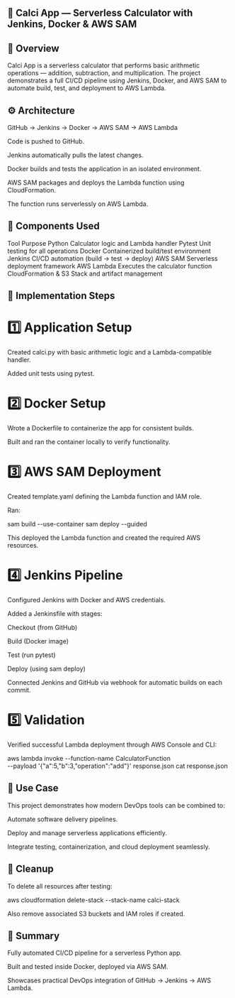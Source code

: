 ## 🧮 Calci App — Serverless Calculator with Jenkins, Docker & AWS SAM
## 📘 Overview

Calci App is a serverless calculator that performs basic arithmetic operations — addition, subtraction, and multiplication.
The project demonstrates a full CI/CD pipeline using Jenkins, Docker, and AWS SAM to automate build, test, and deployment to AWS Lambda.

## ⚙️ Architecture
GitHub → Jenkins → Docker → AWS SAM → AWS Lambda


Code is pushed to GitHub.

Jenkins automatically pulls the latest changes.

Docker builds and tests the application in an isolated environment.

AWS SAM packages and deploys the Lambda function using CloudFormation.

The function runs serverlessly on AWS Lambda.

## 🧩 Components Used
Tool	Purpose
Python	Calculator logic and Lambda handler
Pytest	Unit testing for all operations
Docker	Containerized build/test environment
Jenkins	CI/CD automation (build → test → deploy)
AWS SAM	Serverless deployment framework
AWS Lambda	Executes the calculator function
CloudFormation & S3	Stack and artifact management
## 🚀 Implementation Steps
# 1️⃣ Application Setup

Created calci.py with basic arithmetic logic and a Lambda-compatible handler.

Added unit tests using pytest.

# 2️⃣ Docker Setup

Wrote a Dockerfile to containerize the app for consistent builds.

Built and ran the container locally to verify functionality.

# 3️⃣ AWS SAM Deployment

Created template.yaml defining the Lambda function and IAM role.

Ran:

sam build --use-container
sam deploy --guided


This deployed the Lambda function and created the required AWS resources.

# 4️⃣ Jenkins Pipeline

Configured Jenkins with Docker and AWS credentials.

Added a Jenkinsfile with stages:

Checkout (from GitHub)

Build (Docker image)

Test (run pytest)

Deploy (using sam deploy)

Connected Jenkins and GitHub via webhook for automatic builds on each commit.

# 5️⃣ Validation

Verified successful Lambda deployment through AWS Console and CLI:

aws lambda invoke --function-name CalculatorFunction \
--payload '{"a":5,"b":3,"operation":"add"}' response.json
cat response.json

## 🧱 Use Case

This project demonstrates how modern DevOps tools can be combined to:

Automate software delivery pipelines.

Deploy and manage serverless applications efficiently.

Integrate testing, containerization, and cloud deployment seamlessly.

## 🧼 Cleanup

To delete all resources after testing:

aws cloudformation delete-stack --stack-name calci-stack


Also remove associated S3 buckets and IAM roles if created.

## 📄 Summary

Fully automated CI/CD pipeline for a serverless Python app.

Built and tested inside Docker, deployed via AWS SAM.

Showcases practical DevOps integration of GitHub → Jenkins → AWS Lambda.
